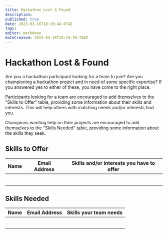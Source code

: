 ```yaml
---
title: Hackathon Lost & Found
description: 
published: true
date: 2023-03-16T18:19:44.074Z
tags: 
editor: markdown
dateCreated: 2023-03-16T18:19:39.740Z
---
```


# Hackathon Lost & Found

Are you a hackathon participant looking for a team to join?
Are you championing a hackathon project and in need of some specific expertise?
If you answered yes to either of these, you have come to the right place.

Participants looking for a team are encouraged to add themselves to the "Skills to Offer" table, providing some information about their skills and interests. This will help others with matching needs and/or interests find you.

Champions wanting help on their projects are encouraged to add themselves to the "Skills Needed" table, providing some information about the skills they seek.

## Skills to Offer

| Name           |  Email Address  |  Skills and/or interests you have to offer   |
|----------------|-----------------|----------------------------------------------|
|                |                 |                                              |
|                |                 |                                              |
|                |                 |                                              |
|                |                 |                                              |
|                |                 |                                              |
|                |                 |                                              |

## Skills Needed

| Name           |  Email Address  |  Skills your team needs   |
|----------------|-----------------|----------------------------------------------|
|                |                 |                                              |
|                |                 |                                              |
|                |                 |                                              |
|                |                 |                                              |
|                |                 |                                              |
|                |                 |                                              |